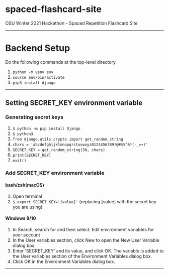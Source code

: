 # spaced-flashcard-site
OSU Winter 2021 Hackathon - Spaced Repetition Flashcard Site

---

# Backend Setup
Do the following commands at the top-level directory
1. `python -m venv env`
1. `source env/bin/activate`
1. `pip3 install django`

---

## Setting SECRET_KEY environment variable
### Generating secret keys
1. `$ python -m pip install Django`
1. `$ python3`
1. `from django.utils.crypto import get_random_string`
1. `chars = 'abcdefghijklmnopqrstuvwxyz0123456789!@#$%^&*(-_=+)'`
1. `SECRET_KEY = get_random_string(50, chars)`
1. `print(SECRET_KEY)`
1. `exit()`

### Add SECRET_KEY environment variable
#### bash/zsh(macOS)
1. Open terminal
2. `$ export SECRET_KEY='[value]'` (replacing [value] with the secret key you are using)

#### Windows 8/10
1. In Search, search for and then select: Edit environment variables for your account
1. In the User variables section, click New to open the New User Variable dialog box.
1. Enter 'SECRET_KEY' and its value, and click OK. The variable is added to the User variables section of the Environment Variables dialog box.
1. Click OK in the Environment Variables dialog box.

---
